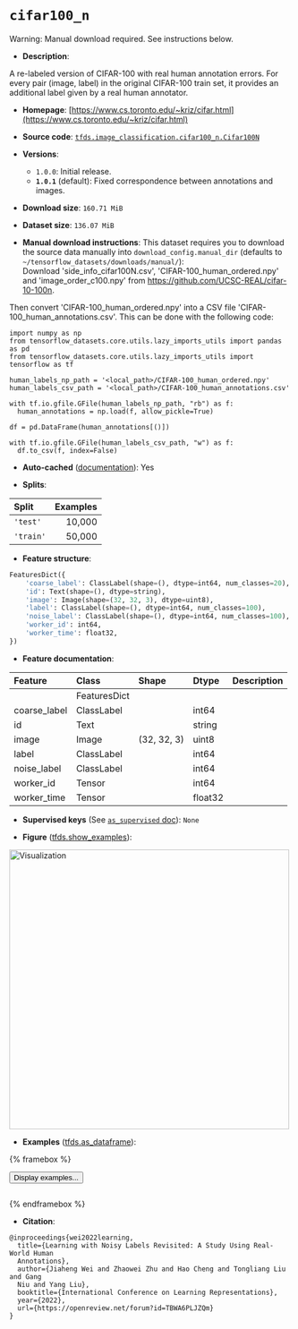 <div itemscope itemtype="http://schema.org/Dataset">
  <div itemscope itemprop="includedInDataCatalog" itemtype="http://schema.org/DataCatalog">
    <meta itemprop="name" content="TensorFlow Datasets" />
  </div>
  <meta itemprop="name" content="cifar100_n" />
  <meta itemprop="description" content="A re-labeled version of CIFAR-100 with real human annotation errors. For every &#10;pair (image, label) in the original CIFAR-100 train set, it provides an &#10;additional label given by a real human annotator.&#10;&#10;To use this dataset:&#10;&#10;```python&#10;import tensorflow_datasets as tfds&#10;&#10;ds = tfds.load(&#x27;cifar100_n&#x27;, split=&#x27;train&#x27;)&#10;for ex in ds.take(4):&#10;  print(ex)&#10;```&#10;&#10;See [the guide](https://www.tensorflow.org/datasets/overview) for more&#10;informations on [tensorflow_datasets](https://www.tensorflow.org/datasets).&#10;&#10;&lt;img src=&quot;https://storage.googleapis.com/tfds-data/visualization/fig/cifar100_n-1.0.1.png&quot; alt=&quot;Visualization&quot; width=&quot;500px&quot;&gt;&#10;&#10;" />
  <meta itemprop="url" content="https://www.tensorflow.org/datasets/catalog/cifar100_n" />
  <meta itemprop="sameAs" content="https://www.cs.toronto.edu/~kriz/cifar.html" />
  <meta itemprop="citation" content="@inproceedings{wei2022learning,&#10;  title={Learning with Noisy Labels Revisited: A Study Using Real-World Human &#10;  Annotations},&#10;  author={Jiaheng Wei and Zhaowei Zhu and Hao Cheng and Tongliang Liu and Gang &#10;  Niu and Yang Liu},&#10;  booktitle={International Conference on Learning Representations},&#10;  year={2022},&#10;  url={https://openreview.net/forum?id=TBWA6PLJZQm}&#10;}" />
</div>

# `cifar100_n`


Warning: Manual download required. See instructions below.

*   **Description**:

A re-labeled version of CIFAR-100 with real human annotation errors. For every
pair (image, label) in the original CIFAR-100 train set, it provides an
additional label given by a real human annotator.

*   **Homepage**:
    [https://www.cs.toronto.edu/~kriz/cifar.html](https://www.cs.toronto.edu/~kriz/cifar.html)

*   **Source code**:
    [`tfds.image_classification.cifar100_n.Cifar100N`](https://github.com/tensorflow/datasets/tree/master/tensorflow_datasets/image_classification/cifar100_n/cifar100_n.py)

*   **Versions**:

    *   `1.0.0`: Initial release.
    *   **`1.0.1`** (default): Fixed correspondence between annotations and
        images.

*   **Download size**: `160.71 MiB`

*   **Dataset size**: `136.07 MiB`

*   **Manual download instructions**: This dataset requires you to
    download the source data manually into `download_config.manual_dir`
    (defaults to `~/tensorflow_datasets/downloads/manual/`):<br/>
    Download 'side_info_cifar100N.csv', 'CIFAR-100_human_ordered.npy' and
    'image_order_c100.npy' from https://github.com/UCSC-REAL/cifar-10-100n.

Then convert 'CIFAR-100_human_ordered.npy' into a CSV file
'CIFAR-100_human_annotations.csv'. This can be done with the following code:

```
import numpy as np
from tensorflow_datasets.core.utils.lazy_imports_utils import pandas as pd
from tensorflow_datasets.core.utils.lazy_imports_utils import tensorflow as tf

human_labels_np_path = '<local_path>/CIFAR-100_human_ordered.npy'
human_labels_csv_path = '<local_path>/CIFAR-100_human_annotations.csv'

with tf.io.gfile.GFile(human_labels_np_path, "rb") as f:
  human_annotations = np.load(f, allow_pickle=True)

df = pd.DataFrame(human_annotations[()])

with tf.io.gfile.GFile(human_labels_csv_path, "w") as f:
  df.to_csv(f, index=False)
```

*   **Auto-cached**
    ([documentation](https://www.tensorflow.org/datasets/performances#auto-caching)):
    Yes

*   **Splits**:

Split     | Examples
:-------- | -------:
`'test'`  | 10,000
`'train'` | 50,000

*   **Feature structure**:

```python
FeaturesDict({
    'coarse_label': ClassLabel(shape=(), dtype=int64, num_classes=20),
    'id': Text(shape=(), dtype=string),
    'image': Image(shape=(32, 32, 3), dtype=uint8),
    'label': ClassLabel(shape=(), dtype=int64, num_classes=100),
    'noise_label': ClassLabel(shape=(), dtype=int64, num_classes=100),
    'worker_id': int64,
    'worker_time': float32,
})
```

*   **Feature documentation**:

Feature      | Class        | Shape       | Dtype   | Description
:----------- | :----------- | :---------- | :------ | :----------
             | FeaturesDict |             |         |
coarse_label | ClassLabel   |             | int64   |
id           | Text         |             | string  |
image        | Image        | (32, 32, 3) | uint8   |
label        | ClassLabel   |             | int64   |
noise_label  | ClassLabel   |             | int64   |
worker_id    | Tensor       |             | int64   |
worker_time  | Tensor       |             | float32 |

*   **Supervised keys** (See
    [`as_supervised` doc](https://www.tensorflow.org/datasets/api_docs/python/tfds/load#args)):
    `None`

*   **Figure**
    ([tfds.show_examples](https://www.tensorflow.org/datasets/api_docs/python/tfds/visualization/show_examples)):

<img src="https://storage.googleapis.com/tfds-data/visualization/fig/cifar100_n-1.0.1.png" alt="Visualization" width="500px">

*   **Examples**
    ([tfds.as_dataframe](https://www.tensorflow.org/datasets/api_docs/python/tfds/as_dataframe)):

<!-- mdformat off(HTML should not be auto-formatted) -->

{% framebox %}

<button id="displaydataframe">Display examples...</button>
<div id="dataframecontent" style="overflow-x:auto"></div>
<script>
const url = "https://storage.googleapis.com/tfds-data/visualization/dataframe/cifar100_n-1.0.1.html";
const dataButton = document.getElementById('displaydataframe');
dataButton.addEventListener('click', async () => {
  // Disable the button after clicking (dataframe loaded only once).
  dataButton.disabled = true;

  const contentPane = document.getElementById('dataframecontent');
  try {
    const response = await fetch(url);
    // Error response codes don't throw an error, so force an error to show
    // the error message.
    if (!response.ok) throw Error(response.statusText);

    const data = await response.text();
    contentPane.innerHTML = data;
  } catch (e) {
    contentPane.innerHTML =
        'Error loading examples. If the error persist, please open '
        + 'a new issue.';
  }
});
</script>

{% endframebox %}

<!-- mdformat on -->

*   **Citation**:

```
@inproceedings{wei2022learning,
  title={Learning with Noisy Labels Revisited: A Study Using Real-World Human
  Annotations},
  author={Jiaheng Wei and Zhaowei Zhu and Hao Cheng and Tongliang Liu and Gang
  Niu and Yang Liu},
  booktitle={International Conference on Learning Representations},
  year={2022},
  url={https://openreview.net/forum?id=TBWA6PLJZQm}
}
```

